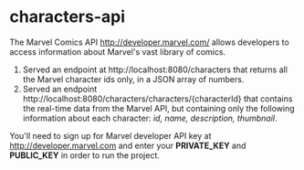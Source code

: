 # characters-api
The Marvel Comics API http://developer.marvel.com/ allows developers to access information about Marvel's vast library of comics. 

1. Served an endpoint at http://localhost:8080/characters that returns all the Marvel character ids only, in a JSON
   array of numbers.
2. Served an endpoint http://localhost:8080/characters/characters/{characterId} that contains the real-time data from the
   Marvel API, but containing only the following information about each character: <i>id, name, description, thumbnail</i>.

You'll need to sign up for Marvel developer API key at http://developer.marvel.com and enter your <b>PRIVATE_KEY</b> and <b>PUBLIC_KEY</b> in order to run the project.

